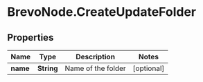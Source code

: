 # BrevoNode.CreateUpdateFolder

## Properties
Name | Type | Description | Notes
------------ | ------------- | ------------- | -------------
**name** | **String** | Name of the folder | [optional] 


